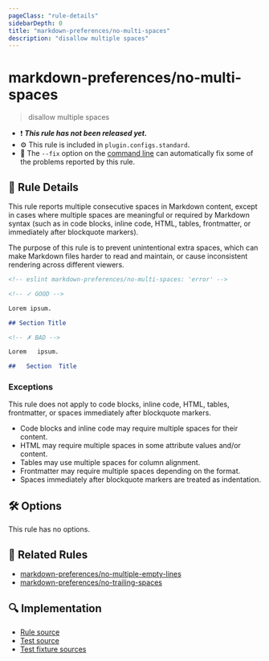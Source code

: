 ```yaml
---
pageClass: "rule-details"
sidebarDepth: 0
title: "markdown-preferences/no-multi-spaces"
description: "disallow multiple spaces"
---
```


# markdown-preferences/no-multi-spaces

> disallow multiple spaces

- ❗ <badge text="This rule has not been released yet." vertical="middle" type="error"> **_This rule has not been released yet._** </badge>
- ⚙️ This rule is included in `plugin.configs.standard`.
- 🔧 The `--fix` option on the [command line](https://eslint.org/docs/user-guide/command-line-interface#fixing-problems) can automatically fix some of the problems reported by this rule.

## 📖 Rule Details

This rule reports multiple consecutive spaces in Markdown content, except in cases where multiple spaces are meaningful or required by Markdown syntax (such as in code blocks, inline code, HTML, tables, frontmatter, or immediately after blockquote markers).

The purpose of this rule is to prevent unintentional extra spaces, which can make Markdown files harder to read and maintain, or cause inconsistent rendering across different viewers.

<!-- prettier-ignore-start -->

<!-- eslint-skip -->

```md
<!-- eslint markdown-preferences/no-multi-spaces: 'error' -->

<!-- ✓ GOOD -->

Lorem ipsum.

## Section Title

<!-- ✗ BAD -->

Lorem   ipsum.

##   Section  Title
```

<!-- prettier-ignore-end -->

### Exceptions

This rule does not apply to code blocks, inline code, HTML, tables, frontmatter, or spaces immediately after blockquote markers.

- Code blocks and inline code may require multiple spaces for their content.
- HTML may require multiple spaces in some attribute values and/or content.
- Tables may use multiple spaces for column alignment.
- Frontmatter may require multiple spaces depending on the format.
- Spaces immediately after blockquote markers are treated as indentation.

## 🛠 Options

This rule has no options.

## 👫 Related Rules

- [markdown-preferences/no-multiple-empty-lines](./no-multiple-empty-lines.md)
- [markdown-preferences/no-trailing-spaces](./no-trailing-spaces.md)

## 🔍 Implementation

- [Rule source](https://github.com/ota-meshi/eslint-plugin-markdown-preferences/blob/main/src/rules/no-multi-spaces.ts)
- [Test source](https://github.com/ota-meshi/eslint-plugin-markdown-preferences/blob/main/tests/src/rules/no-multi-spaces.ts)
- [Test fixture sources](https://github.com/ota-meshi/eslint-plugin-markdown-preferences/tree/main/tests/fixtures/rules/no-multi-spaces)
